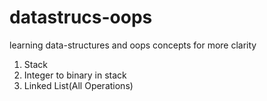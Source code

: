 # datastrucs-oops

learning data-structures and oops concepts for more clarity
1. Stack
2. Integer to binary in stack
3. Linked List(All Operations)